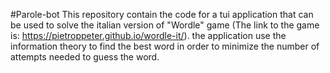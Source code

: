#Parole-bot
This repository contain the code for a tui application that can be used to solve the italian version of "Wordle" game (The link to the game is: https://pietroppeter.github.io/wordle-it/). the application use the information theory to find the best word in order to minimize the number of attempts needed to guess the word. 